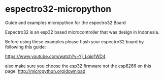 # espectro32-micropython
Guide and examples micropython for the espectro32 Board


Espectro32 is an esp32 based microcontroller that was design in Indonesia.

Before using these examples please flash your espectro32 board by following this guide:

https://www.youtube.com/watch?v=Yj_Lqjg1WD4

also make sure you choose the esp32 firmware not the esp8266 on this page:
http://micropython.org/download
